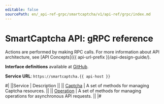 ```yaml
---
editable: false
sourcePath: en/_api-ref-grpc/smartcaptcha/v1/api-ref/grpc/index.md
---
```


# SmartCaptcha API: gRPC reference

Actions are performed by making RPC calls. For more information about API architecture, see [API Concepts]({{ api-url-prefix }}/api-design-guide/).

**Interface definitions** available at [GitHub](https://github.com/yandex-cloud/cloudapi/tree/master/yandex/cloud/smartcaptcha/v1).

**Service URL**: `https://smartcaptcha.{{ api-host }}`

#|
||Service | Description ||
|| [Captcha](Captcha/index.md) | A set of methods for managing Captcha resources. ||
|| [Operation](Operation/index.md) | A set of methods for managing operations for asynchronous API requests. ||
|#